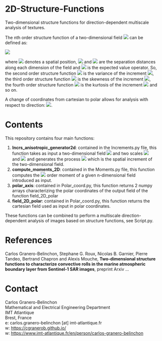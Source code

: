 # 2D-Structure-Functions
Two-dimensional structure functions for direction-dependent multiscale analysis of textures.

The nth order structure function of a two-dimensional field <img src="https://render.githubusercontent.com/render/math?math=F(x,y)"> can be defined as:

<img src="https://render.githubusercontent.com/render/math?math=S^{l_x,l_y}_{n}(F) = \mathbb{E} \left\{ \left( F(r_{x} %2B l_{x}, r_{y} %2B l_{y}) - F(r_{x}, r_{y}) \right)^{n} \right\} ">

where <img src="https://render.githubusercontent.com/render/math?math=(r_x,r_y)"> denotes a spatial position, <img src="https://render.githubusercontent.com/render/math?math=l_x"> and <img src="https://render.githubusercontent.com/render/math?math=l_y"> are the separation distances along each dimension of the field and <img src="https://render.githubusercontent.com/render/math?math=\mathbb{E}"> is the expected value operator. So, the second order structure function <img src="https://render.githubusercontent.com/render/math?math=S^{l_x,l_y}_{2}(F)"> is the variance of the increment <img src="https://render.githubusercontent.com/render/math?math=\delta_{l_x,l_y}F = F(r_x %2B l_x,r_y %2B l_y) - F(r_x,r_y)">, the third order structure function <img src="https://render.githubusercontent.com/render/math?math=S^{l_x,l_y}_{3}(F)"> is the skewness of the increment <img src="https://render.githubusercontent.com/render/math?math=\delta_{l_x,l_y}F">, the fourth order structure function <img src="https://render.githubusercontent.com/render/math?math=S^{l_x,l_y}_{4}(F)"> is the kurtosis of the increment <img src="https://render.githubusercontent.com/render/math?math=\delta_{l_x,l_y}F"> and so on.

A change of coordinates from cartesian to polar allows for analysis with respect to direction: <img src="https://render.githubusercontent.com/render/math?math=S_{n}^{l_x,l_y} \rightarrow S_{n}^{r,\theta}">.

# Contents
This repository contains four main functions: 

1) **Incrs_anisotropic_generator2d**: contained in the Increments.py file, this function takes as input a two-dimensional field <img src="https://render.githubusercontent.com/render/math?math=F(x,y)"> and two scales <img src="https://render.githubusercontent.com/render/math?math=l_x"> and <img src="https://render.githubusercontent.com/render/math?math=l_y"> and generates the process <img src="https://render.githubusercontent.com/render/math?math=\delta_{l_x,l_y}F"> which is the spatial increment of the two-dimensional field.
2) **compute_moments_2D**: contained in the Moments.py file, this function computes the <img src="https://render.githubusercontent.com/render/math?math=p"> order moment of a given n-dimensional field introduced as input.
3) **polar_axis**: contained in Polar_coord.py, this function returns 2 numpy arrays characterizing the polar coordinates of the output field of the function field_2D_polar
4) **field_2D_polar**: contained in Polar_coord.py, this function returns the cartesian field used as input in polar coordinates.

These functions can be combined to perform a multiscale direction-dependent analysis of images based on structure functions, see Script.py.

# References
Carlos Granero-Belinchon, Stephane G. Roux, Nicolas B. Garnier, Pierre Tandeo, Bertrand Chapron and Alexis Mouche, **Two-dimensional structure functions to characterize convective rolls in the marine atmospheric boundary layer from Sentinel-1 SAR images**, preprint Arxiv ...

# Contact

Carlos Granero-Belinchon <br />
Mathematical and Electrical Engineering Department <br />
IMT Atlantique <br />
Brest, France <br />
e: carlos.granero-belinchon [at] imt-atlantique.fr <br />
w: https://cgranerob.github.io/ <br />
w: https://www.imt-atlantique.fr/en/person/carlos-granero-belinchon <br />
